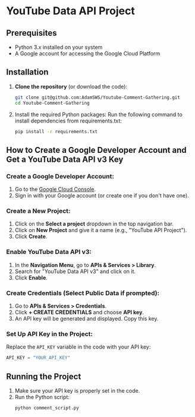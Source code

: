 # YouTube Data API Project

## Prerequisites

- Python 3.x installed on your system
- A Google account for accessing the Google Cloud Platform

## Installation

1. **Clone the repository** (or download the code):
   ```bash
   git clone git@github.com:AdamSWS/Youtube-Comment-Gathering.git
   cd Youtube-Comment-Gathering

2. Install the required Python packages: Run the following command to install dependencies from requirements.txt:
    ```bash
    pip install -r requirements.txt

## How to Create a Google Developer Account and Get a YouTube Data API v3 Key

### Create a Google Developer Account:
1. Go to the [Google Cloud Console](https://console.cloud.google.com/).
2. Sign in with your Google account (or create one if you don't have one).

### Create a New Project:
1. Click on the **Select a project** dropdown in the top navigation bar.
2. Click on **New Project** and give it a name (e.g., "YouTube API Project").
3. Click **Create**.

### Enable YouTube Data API v3:
1. In the **Navigation Menu**, go to **APIs & Services > Library**.
2. Search for "YouTube Data API v3" and click on it.
3. Click **Enable**.

### Create Credentials (Select Public Data if prompted):
1. Go to **APIs & Services > Credentials**.
2. Click **+ CREATE CREDENTIALS** and choose **API key**.
3. An API key will be generated and displayed. Copy this key.

### Set Up API Key in the Project:
Replace the `API_KEY` variable in the code with your API key:
   ```python
   API_KEY = "YOUR_API_KEY"
   ```

## Running the Project

1. Make sure your API key is properly set in the code.
2. Run the Python script:
   ```bash
   python comment_script.py
